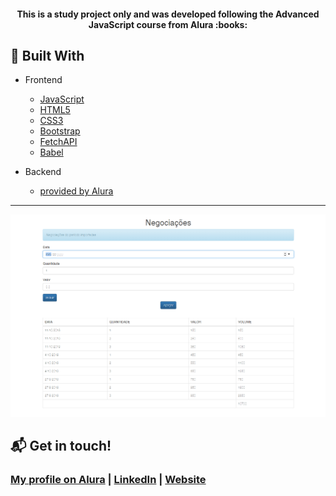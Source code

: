 <h4 align="center">
  This is a study project only and was developed following the Advanced JavaScript course from Alura :books:
</h4>

## :rocket: Built With

- Frontend
  - [JavaScript](https://developer.mozilla.org/en-US/docs/Web/JavaScript)
  - [HTML5](https://developer.mozilla.org/en-US/docs/Web/html)
  - [CSS3](https://developer.mozilla.org/en-US/docs/Web/css)
  - [Bootstrap](https://getbootstrap.com/)
  - [FetchAPI](https://developer.mozilla.org/en-US/docs/Web/API/Fetch_API)
  - [Babel](https://babeljs.io/)

- Backend
  - [provided by Alura](https://www.alura.com.br/)

<hr />

<p align="center">
  <img src="client/assets/screenshot.png" />
</p>

## :mailbox_with_mail: Get in touch!


### <a href="https://cursos.alura.com.br/user/stefanosaffran">My profile on Alura</a> | <a href="https://www.linkedin.com/in/stefanosaffran/">LinkedIn</a> | <a href="https://stefanosaffran.com">Website</a>
